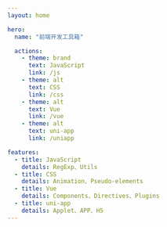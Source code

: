 ```yaml
---
layout: home

hero:
  name: "前端开发工具箱"

  actions:
    - theme: brand
      text: JavaScript
      link: /js
    - theme: alt
      text: CSS
      link: /css
    - theme: alt
      text: Vue
      link: /vue
    - theme: alt
      text: uni-app
      link: /uniapp

features:
  - title: JavaScript
    details: RegExp、Utils
  - title: CSS
    details: Animation、Pseudo-elements
  - title: Vue
    details: Components、Directives、Plugins
  - title: uni-app
    details: Applet、APP、H5
---
```

